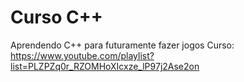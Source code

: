# Curso C++

Aprendendo C++ para futuramente fazer jogos
Curso: https://www.youtube.com/playlist?list=PLZPZq0r_RZOMHoXIcxze_lP97j2Ase2on

